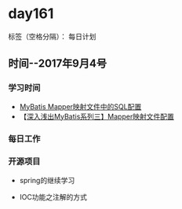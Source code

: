 # day161

标签（空格分隔）： 每日计划


## 时间--2017年9月4号


### 学习时间<br>
* [MyBatis Mapper映射文件中的SQL配置][1]
* 【[深入浅出MyBatis系列三】Mapper映射文件配置][2]

### 每日工作<br>


### 开源项目
* spring的继续学习
* IOC功能之注解的方式

  [1]: http://welkinbai.coding.me/2016/12/08/mybatis-mapper/
  [2]: https://my.oschina.net/xianggao/blog/549015
